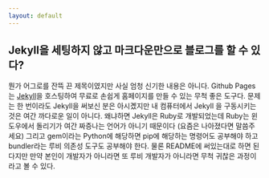 ```yaml
---
layout: default
---
```


## Jekyll을 세팅하지 않고 마크다운만으로 블로그를 할 수 있다?
뭔가 어그로를 잔뜩 끈 제목이였지만 사실 엄청 신기한 내용은 아니다. Github Pages는 [Jekyll](https://jekyllrb-ko.github.io/)을 호스팅하여 무료로 손쉽게 홈페이지를 만들 수 있는 무척 좋은 도구다. 문제는 한 번이라도 Jekyll을 써보신 분은 아시곘지만 내 컴퓨터에서 Jekyll 을 구동시키는 것은 여간 까다로운 일이 아니다. 왜냐하면 Jekyll은 Ruby로 개발되었는데 Ruby는 윈도우에서 돌리기가 여간 짜증나는 언어가 아니기 때문이다 (요즘은 나아졌다면 말씀주세요) 그리고 gem이라는 Python에 해당하면 pip에 해당하는 명령어도 공부해야 하고 bundler라는 루비 의존성 도구도 공부해야 한다. 물론 README에 써있는대로 하면 된다지만 만약 본인이 개발자가 아니라면 또 루비 개발자가 아니라면 무척 귀찮은 과정이라고 볼 수 있다.

